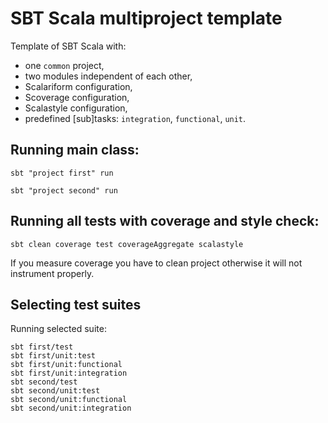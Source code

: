 # SBT Scala multiproject template

Template of SBT Scala with:

 * one `common` project,
 * two modules independent of each other,
 * Scalariform configuration,
 * Scoverage configuration,
 * Scalastyle configuration,
 * predefined [sub]tasks: `integration`, `functional`, `unit`. 

## Running main class:

    sbt "project first" run
    
    sbt "project second" run

## Running all tests with coverage and style check:

    sbt clean coverage test coverageAggregate scalastyle

If you measure coverage you have to clean project otherwise it will not instrument properly.

## Selecting test suites

Running selected suite:

    sbt first/test
    sbt first/unit:test
    sbt first/unit:functional
    sbt first/unit:integration
    sbt second/test
    sbt second/unit:test
    sbt second/unit:functional
    sbt second/unit:integration
